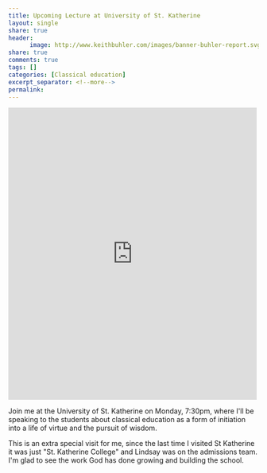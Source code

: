 ```yaml
---
title: Upcoming Lecture at University of St. Katherine
layout: single
share: true
header:
      image: http://www.keithbuhler.com/images/banner-buhler-report.svg
share: true
comments: true
tags: []
categories: [Classical education]
excerpt_separator: <!--more-->
permalink: 
---
```



<iframe src="https://www.facebook.com/plugins/post.php?href=https%3A%2F%2Fwww.facebook.com%2Fstkath%2Fposts%2F1741547265864493&width=500" width="500" height="588" style="border:none;overflow:hidden" scrolling="no" frameborder="0" allowTransparency="true"></iframe>


Join me at the University of St. Katherine on Monday, 7:30pm, where I'll be speaking to the students about classical education as a form of initiation into a life of virtue and the pursuit of wisdom.

This is an extra special visit for me, since the last time I visited St Katherine it was just "St. Katherine College" and Lindsay was on the admissions team. I'm glad to see the work God has done growing and building the school.